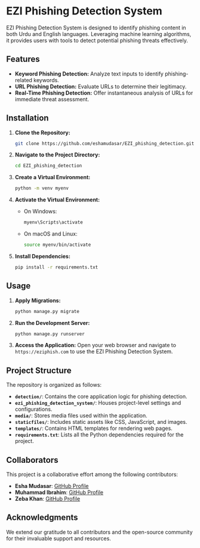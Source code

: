 # EZI Phishing Detection System

EZI Phishing Detection System is designed to identify phishing content in both Urdu and English languages. Leveraging machine learning algorithms, it provides users with tools to detect potential phishing threats effectively.

## Features

- **Keyword Phishing Detection:** Analyze text inputs to identify phishing-related keywords.
- **URL Phishing Detection:** Evaluate URLs to determine their legitimacy.
- **Real-Time Phishing Detection:** Offer instantaneous analysis of URLs for immediate threat assessment.

## Installation

1. **Clone the Repository:**
   ```bash
   git clone https://github.com/eshamudasar/EZI_phishing_detection.git
   ```

2. **Navigate to the Project Directory:**
   ```bash
   cd EZI_phishing_detection
   ```

3. **Create a Virtual Environment:**
   ```bash
   python -m venv myenv
   ```

4. **Activate the Virtual Environment:**
   - On Windows:
     ```bash
     myenv\Scripts\activate
     ```
   - On macOS and Linux:
     ```bash
     source myenv/bin/activate
     ```

5. **Install Dependencies:**
   ```bash
   pip install -r requirements.txt
   ```

## Usage

1. **Apply Migrations:**
   ```bash
   python manage.py migrate
   ```

2. **Run the Development Server:**
   ```bash
   python manage.py runserver
   ```

3. **Access the Application:**
   Open your web browser and navigate to `https://eziphish.com` to use the EZI Phishing Detection System.

## Project Structure

The repository is organized as follows:

- **`detection/`**: Contains the core application logic for phishing detection.
- **`ezi_phishing_detection_system/`**: Houses project-level settings and configurations.
- **`media/`**: Stores media files used within the application.
- **`staticfiles/`**: Includes static assets like CSS, JavaScript, and images.
- **`templates/`**: Contains HTML templates for rendering web pages.
- **`requirements.txt`**: Lists all the Python dependencies required for the project.

## Collaborators

This project is a collaborative effort among the following contributors:

- **Esha Mudasar**: [GitHub Profile](https://github.com/eshamudasar)
- **Muhammad Ibrahim**: [GitHub Profile](https://github.com/Ibrhim12)
- **Zeba Khan**: [GitHub Profile](https://github.com/Zebakhan20)


## Acknowledgments

We extend our gratitude to all contributors and the open-source community for their invaluable support and resources.

